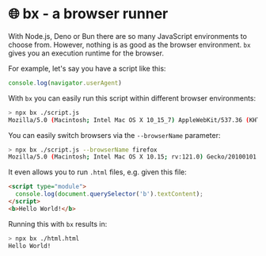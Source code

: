 # 🌐 bx - a browser runner

With Node.js, Deno or Bun there are so many JavaScript environments to choose from. However, nothing is as good as the browser environment. `bx` gives you an execution runtime for the browser.

For example, let's say you have a script like this:

```js
console.log(navigator.userAgent)
```

With `bx` you can easily run this script within different browser environments:

```sh
> npx bx ./script.js
Mozilla/5.0 (Macintosh; Intel Mac OS X 10_15_7) AppleWebKit/537.36 (KHTML, like Gecko) Chrome/121.0.0.0 Safari/537.36
```

You can easily switch browsers via the `--browserName` parameter:

```sh
> npx bx ./script.js --browserName firefox
Mozilla/5.0 (Macintosh; Intel Mac OS X 10.15; rv:121.0) Gecko/20100101 Firefox/121.0
```

It even allows you to run `.html` files, e.g. given this file:

```html
<script type="module">
  console.log(document.querySelector('b').textContent);
</script>
<b>Hello World!</b>
```

Running this with `bx` results in:

```sh
> npx bx ./html.html
Hello World!
```